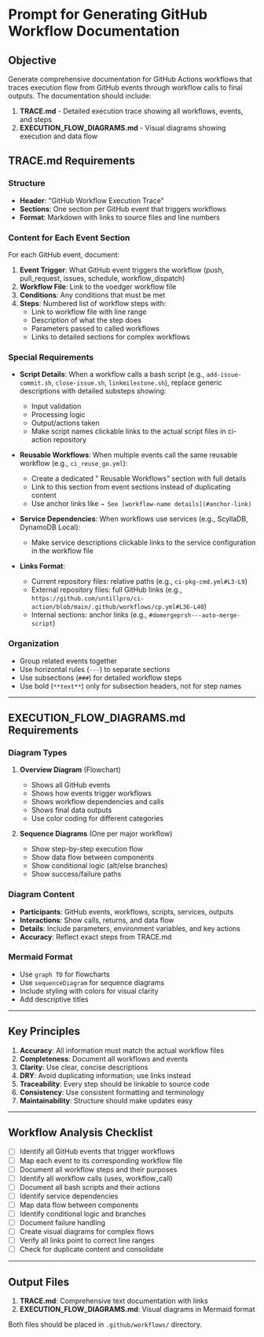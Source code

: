 # Prompt for Generating GitHub Workflow Documentation

## Objective

Generate comprehensive documentation for GitHub Actions workflows that traces execution flow from GitHub events through workflow calls to final outputs. The documentation should include:

1. **TRACE.md** - Detailed execution trace showing all workflows, events, and steps
2. **EXECUTION_FLOW_DIAGRAMS.md** - Visual diagrams showing execution and data flow

## TRACE.md Requirements

### Structure

- **Header**: "GitHub Workflow Execution Trace"
- **Sections**: One section per GitHub event that triggers workflows
- **Format**: Markdown with links to source files and line numbers

### Content for Each Event Section

For each GitHub event, document:

1. **Event Trigger**: What GitHub event triggers the workflow (push, pull_request, issues, schedule, workflow_dispatch)
2. **Workflow File**: Link to the voedger workflow file
3. **Conditions**: Any conditions that must be met
4. **Steps**: Numbered list of workflow steps with:
   - Link to workflow file with line range
   - Description of what the step does
   - Parameters passed to called workflows
   - Links to detailed sections for complex workflows

### Special Requirements

- **Script Details**: When a workflow calls a bash script (e.g., `add-issue-commit.sh`, `close-issue.sh`, `linkmilestone.sh`), replace generic descriptions with detailed substeps showing:
  - Input validation
  - Processing logic
  - Output/actions taken
  - Make script names clickable links to the actual script files in ci-action repository

- **Reusable Workflows**: When multiple events call the same reusable workflow (e.g., `ci_reuse_go.yml`):
  - Create a dedicated "<External repo name> Reusable Workflows" section with full details
  - Link to this section from event sections instead of duplicating content
  - Use anchor links like `→ See [workflow-name details](#anchor-link)`

- **Service Dependencies**: When workflows use services (e.g., ScyllaDB, DynamoDB Local):
  - Make service descriptions clickable links to the service configuration in the workflow file

- **Links Format**:
  - Current repository files: relative paths (e.g., `ci-pkg-cmd.yml#L3-L9`)
  - External repository files: full GitHub links (e.g., `https://github.com/untillpro/ci-action/blob/main/.github/workflows/cp.yml#L36-L40`)
  - Internal sections: anchor links (e.g., `#domergeprsh---auto-merge-script`)

### Organization

- Group related events together
- Use horizontal rules (`---`) to separate sections
- Use subsections (`###`) for detailed workflow steps
- Use bold (`**text**`) only for subsection headers, not for step names

---

## EXECUTION_FLOW_DIAGRAMS.md Requirements

### Diagram Types

1. **Overview Diagram** (Flowchart)
   - Shows all GitHub events
   - Shows how events trigger workflows
   - Shows workflow dependencies and calls
   - Shows final data outputs
   - Use color coding for different categories

2. **Sequence Diagrams** (One per major workflow)
   - Show step-by-step execution flow
   - Show data flow between components
   - Show conditional logic (alt/else branches)
   - Show success/failure paths

### Diagram Content

- **Participants**: GitHub events, workflows, scripts, services, outputs
- **Interactions**: Show calls, returns, and data flow
- **Details**: Include parameters, environment variables, and key actions
- **Accuracy**: Reflect exact steps from TRACE.md

### Mermaid Format

- Use `graph TD` for flowcharts
- Use `sequenceDiagram` for sequence diagrams
- Include styling with colors for visual clarity
- Add descriptive titles

---

## Key Principles

1. **Accuracy**: All information must match the actual workflow files
2. **Completeness**: Document all workflows and events
3. **Clarity**: Use clear, concise descriptions
4. **DRY**: Avoid duplicating information; use links instead
5. **Traceability**: Every step should be linkable to source code
6. **Consistency**: Use consistent formatting and terminology
7. **Maintainability**: Structure should make updates easy

---

## Workflow Analysis Checklist

- [ ] Identify all GitHub events that trigger workflows
- [ ] Map each event to its corresponding workflow file
- [ ] Document all workflow steps and their purposes
- [ ] Identify all workflow calls (uses, workflow_call)
- [ ] Document all bash scripts and their actions
- [ ] Identify service dependencies
- [ ] Map data flow between components
- [ ] Identify conditional logic and branches
- [ ] Document failure handling
- [ ] Create visual diagrams for complex flows
- [ ] Verify all links point to correct line ranges
- [ ] Check for duplicate content and consolidate

---

## Output Files

1. **TRACE.md**: Comprehensive text documentation with links
2. **EXECUTION_FLOW_DIAGRAMS.md**: Visual diagrams in Mermaid format

Both files should be placed in `.github/workflows/` directory.


